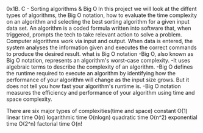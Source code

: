 0x1B. C - Sorting algorithms & Big O                                                                                  ln this project we will look at the diffent types of algorithms, the Big O notation, how to evaluate the time complexity on an algorithm and selecting the best sorting algorithm for a given input data set.                                                                                          An algorithm is a coded formula written into software that, when triggered, prompts the tech to take relevant action to solve a problem. Computer algorithms work via input and output. When data is entered, the system analyses the information given and executes the correct commands to produce the desired result.                                                                                                     what is Big O notation                                     -Big O, also known as Big O notation, represents an algorithm's worst-case complexity.                                -It uses algebraic terms to describe the complexity of an algorithm.                                                  -Big O defines the runtime required to execute an algorithm by identifying how the performance of your algorithm will change as the input size grows. But it does not tell you how fast your algorithm's runtime is.                        -Big O notation measures the efficiency and performance of your algorithm using time and space complexity.

There are six major types of complexities(time and space)
constant O(1)
linear time O(n)
logarithmic time O(nlogn)
quadratic time O(n^2)
exponential time O(2^n)
factorial time O(n!
